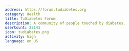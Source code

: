 ```yaml
---
address: https://forum.tudiabetes.org
category: Health
title: TuDiabetes Forum
description: A community of people touched by diabetes.
userCount: 22141
icon: tudiabetes.png
activity: high
language: en_US
---
```

